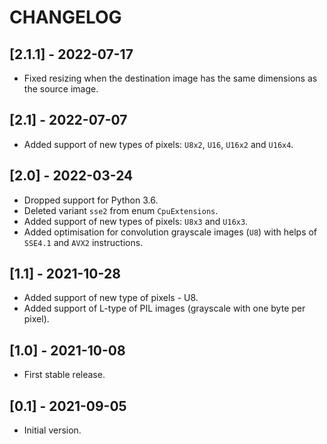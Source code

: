 # CHANGELOG

## [2.1.1] - 2022-07-17

- Fixed resizing when the destination image has the same dimensions 
  as the source image.

## [2.1] - 2022-07-07

- Added support of new types of pixels: `U8x2`, `U16`, `U16x2` and `U16x4`.

## [2.0] - 2022-03-24

- Dropped support for Python 3.6.
- Deleted variant `sse2` from enum `CpuExtensions`.
- Added support of new types of pixels: `U8x3` and `U16x3`.
- Added optimisation for convolution grayscale images (`U8`) 
  with helps of `SSE4.1` and `AVX2` instructions.

## [1.1] - 2021-10-28

- Added support of new type of pixels - U8.
- Added support of L-type of PIL images (grayscale with one byte per pixel).

## [1.0] - 2021-10-08

- First stable release.

## [0.1] - 2021-09-05

- Initial version.
